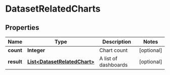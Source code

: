 # DatasetRelatedCharts

## Properties
Name | Type | Description | Notes
------------ | ------------- | ------------- | -------------
**count** | **Integer** | Chart count |  [optional]
**result** | [**List&lt;DatasetRelatedChart&gt;**](DatasetRelatedChart.md) | A list of dashboards |  [optional]
